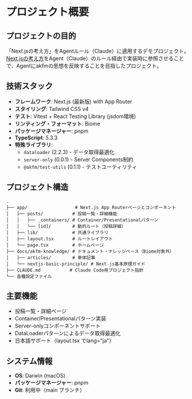 # プロジェクト概要

## プロジェクトの目的
「Next.jsの考え方」をAgentルール（Claude）に適用するデモプロジェクト。
[Next.jsの考え方](https://zenn.dev/akfm/books/nextjs-basic-principle)をAgent（Claude）のルール経由で実装時に参照させることで、Agentにakfmの思想を反映することを目指したプロジェクト。

## 技術スタック
- **フレームワーク**: Next.js (最新版) with App Router
- **スタイリング**: Tailwind CSS v4
- **テスト**: Vitest + React Testing Library (jsdom環境)
- **リンティング・フォーマット**: Biome
- **パッケージマネージャー**: pnpm
- **TypeScript**: 5.3.3
- **特殊ライブラリ**: 
  - `dataloader` (2.2.3) - データ取得最適化
  - `server-only` (0.0.1) - Server Components制約
  - `@akfm/test-utils` (0.1.1) - テストユーティリティ

## プロジェクト構造
```
.
├── app/                  # Next.js App Routerページとコンポーネント
│   ├── posts/           # 投稿一覧・詳細機能
│   │   ├── _containers/ # Container/Presentationalパターン
│   │   └── [id]/        # 動的ルート（投稿詳細）
│   ├── lib/             # 共通ライブラリ
│   ├── layout.tsx       # ルートレイアウト
│   └── page.tsx         # ホームページ
├── docs/akfm-knowledge/ # ドキュメント・ナレッジベース（Biome対象外）
│   ├── articles/        # 単体記事
│   └── nextjs-basic-principle/ # Next.js基本原理ガイド
├── CLAUDE.md           # Claude Code用プロジェクト指針
└── 各種設定ファイル
```

## 主要機能
- 投稿一覧・詳細ページ
- Container/Presentationalパターン実装
- Server-onlyコンポーネントサポート
- DataLoaderパターンによるデータ取得最適化
- 日本語サポート（layout.tsx でlang="ja"）

## システム情報
- **OS**: Darwin (macOS)
- **パッケージマネージャー**: pnpm
- **Git**: 利用中（main ブランチ）